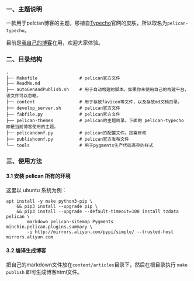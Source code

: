 ### 一、主题说明

一款用于pelcian博客的主题，移植自[Typecho](https://typecho.org/)官网的皮肤，所以取名为`pelican-typecho`。

目前是[我自己的博客](https://typecodes.com)在用，欢迎大家体验。


### 二、目录结构
```
.
├── Makefile                # pelican官方文件
├── ReadMe.md
├── autoGenAndPublish.sh    # 用于自动构建的脚本。如果你未使用自己的构建平台，该文件可以忽略。
├── content                 # 用于存放favicon等文件，以及存放md文档目录。
├── develop_server.sh       # pelican官方文件
├── fabfile.py              # pelican官方文件
├── pelican-themes          # pelican的主题目录。下面的 pelican-typecho 即是当前博客使用的主题。
├── pelicanconf.py          # pelican的配置文件。按需修改
├── publishconf.py          # pelican官方发布文件
└── tools                   # 用于pygments生产代码高亮的样式
```


### 三、使用方法

#### 3.1 安装 pelican 所有的环境

这里以 ubuntu 系统为例：

```
apt install -y make python3-pip \
    && pip3 install --upgrade pip \
    && pip3 install --upgrade --default-timeout=100 install tzdata pelican \
        markdown pelican-sitemap Pygments minchin.pelican.plugins.summary \
        -i http://mirrors.aliyun.com/pypi/simple/ --trusted-host mirrors.aliyun.com
```

#### 3.2 编译生成博客

把自己的markdown文件放在`content/articles`目录下，然后在根目录执行 `make publish` 即可生成博客html文件。


